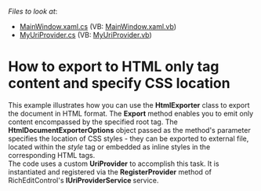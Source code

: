 <!-- default file list -->
*Files to look at*:

* [MainWindow.xaml.cs](./CS/MainWindow.xaml.cs) (VB: [MainWindow.xaml.vb](./VB/MainWindow.xaml.vb))
* [MyUriProvider.cs](./CS/MyUriProvider.cs) (VB: [MyUriProvider.vb](./VB/MyUriProvider.vb))
<!-- default file list end -->
# How to export to HTML only <BODY> tag content and specify CSS location


<p>This example illustrates how you can use the <strong>HtmlExporter</strong> class to export the document in HTML format. The <strong>Export</strong> method enables you to emit only content encompassed by the specified root tag. The <strong>HtmlDocumentExporterOptions</strong> object passed as the method's parameter specifies the location of CSS styles - they can be exported to external file, located within the <i>style</i> tag or embedded as inline styles in the corresponding HTML tags.<br />
The code uses a custom <strong>UriProvider</strong> to accomplish this task. It is instantiated and registered via the <strong>RegisterProvider</strong> method of RichEditControl's <strong>IUriProviderService </strong>service.<br />
</p><br />


<br/>


